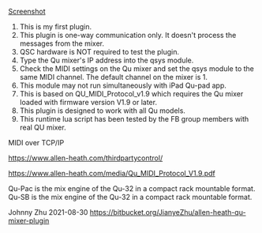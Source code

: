 [Screenshot](https://bitbucket.org/JianyeZhu/allen-heath-qu-mixer-plugin/src/master/Screenshot.jpg)



1. This is my first plugin.
2. This plugin is one-way communication only. It doesn't process the messages from the mixer.
3. QSC hardware is NOT required to test the plugin.
4. Type the Qu mixer's IP address into the qsys module.
5. Check the MIDI settings on the Qu mixer and set the qsys module to the same MIDI channel. The default channel on the mixer is 1.
6. This module may not run simultaneously with iPad Qu-pad app.
7. This is based on QU_MIDI_Protocol_v1.9 which requires the Qu mixer loaded with firmware version V1.9 or later.
8. This plugin is designed to work with all Qu models.
9. This runtime lua script has been tested by the FB group members with real QU mixer.

MIDI over TCP/IP

<https://www.allen-heath.com/thirdpartycontrol/>

<https://www.allen-heath.com/media/Qu_MIDI_Protocol_V1.9.pdf>

Qu-Pac is the mix engine of the Qu-32 in a compact rack mountable format.
Qu-SB is the mix engine of the Qu-32 in a compact rack mountable format.

Johnny Zhu
2021-08-30
<https://bitbucket.org/JianyeZhu/allen-heath-qu-mixer-plugin>
